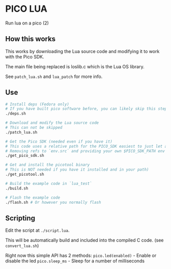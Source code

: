 # PICO LUA

Run lua on a pico (2)

## How this works

This works by downloading the Lua source code and modifying it to work with the Pico SDK.

The main file being replaced is loslib.c which is the Lua OS library.

See `patch_lua.sh` and `lua_patch` for more info.

## Use

```bash
# Install deps (Fedora only)
# If you have built pico software before, you can likely skip this step
./deps.sh

# Download and modify the Lua source code
# This can not be skipped
./patch_lua.sh

# Get the Pico SDK (needed even if you have it)
# This code uses a relative path for the PICO_SDK easiest to just let a copy live here
# Removing refs to `env.src` and providing your own $PICO_SDK_PATH env var can override this
./get_pico_sdk.sh

# Get and install the picotool binary 
# This is NOT needed if you have it installed and in your path)
./get_picotool.sh

# Build the example code in `lua_test`
./build.sh

# Flash the example code
./flash.sh # Or however you normally flash
```

## Scripting

Edit the script at `./script.lua`.

This will be automatically build and included into the compiled C code. (see `convert_lua.sh`)

Right now this simple API has 2 methods:
`pico.led(enabled)` - Enable or disable the led
`pico.sleep_ms` - Sleep for a number of milliseconds
